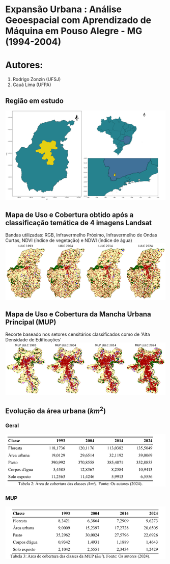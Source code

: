 # Expansão Urbana : Análise Geoespacial com Aprendizado de Máquina em Pouso Alegre - MG (1994-2004)
# Autores: 
1. Rodrigo Zonzin (UFSJ)
2. Cauã Lima (UFPA)

## Região em estudo
![Area de Estudo](artigo/area_estudo.png)

## Mapa de Uso e Cobertura obtido após a classificação temática de 4 imagens Landsat
Bandas utilizadas: RGB, Infravermelho Próximo, Infravermelho de Ondas Curtas, NDVI (índice de vegetação) e NDWI (índice de água)
![Resultados](artigo/resultados.png)

## Mapa de Uso e Cobertura da Mancha Urbana Principal (MUP)
Recorte baseado nos setores censitários classificados como de 'Alta Densidade de Edificações'
![Resultados MUP](artigo/resultados_MUP.png)

## Evolução da área urbana ($km^2$)
### Geral
![Pouso Alegre](artigo/tabela2.png)
### MUP
![MUP de Pouso Alegre](artigo/tabela3.png)
